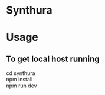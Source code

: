 # Synthura

# Usage
## To get local host running
cd synthura <br>
npm install <br>
npm run dev <br>

